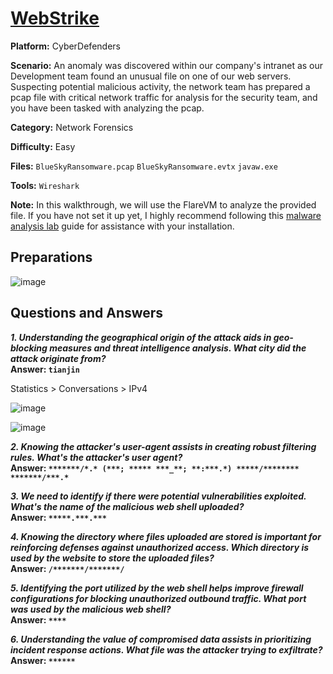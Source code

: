 # <a href="https://cyberdefenders.org/blueteam-ctf-challenges/webstrike/">WebStrike</a>

**Platform:** CyberDefenders

**Scenario:** An anomaly was discovered within our company's intranet as our Development team found an unusual file on one of our web servers. Suspecting potential malicious activity, the network team has prepared a pcap file with critical network traffic for analysis for the security team, and you have been tasked with analyzing the pcap.

**Category:** Network Forensics

**Difficulty:** Easy

**Files:** `BlueSkyRansomware.pcap` `BlueSkyRansomware.evtx` `javaw.exe`

**Tools:** `Wireshark`

**Note:** In this walkthrough, we will use the FlareVM to analyze the provided file. If you have not set it up yet, I highly recommend following this [malware analysis lab](https://github.com/mmhgwyjs/malware-analysis-lab/blob/main/README.md) guide for assistance with your installation.

## **Preparations**

![image](https://github.com/user-attachments/assets/e16226da-0fac-46f9-8ceb-dbfa3148de51)

## **Questions and Answers**

***1. Understanding the geographical origin of the attack aids in geo-blocking measures and threat intelligence analysis. What city did the attack originate from?***  
**Answer: `tianjin`**

Statistics > Conversations > IPv4

![image](https://github.com/user-attachments/assets/8d89ae9c-149f-4af8-8dac-4524281fe69e)

![image](https://github.com/user-attachments/assets/76f859e1-2ab6-4afc-bcbe-73eb9c1803e0)

***2. Knowing the attacker's user-agent assists in creating robust filtering rules. What's the attacker's user agent?***  
**Answer: `*******/*.* (***; ***** ***_**; **:***.*) *****/******** *******/***.*`**

***3. We need to identify if there were potential vulnerabilities exploited. What's the name of the malicious web shell uploaded?***  
**Answer: `*****.***.***`**

***4. Knowing the directory where files uploaded are stored is important for reinforcing defenses against unauthorized access. Which directory is used by the website to store the uploaded files?***  
**Answer: `/*******/*******/`**

***5. Identifying the port utilized by the web shell helps improve firewall configurations for blocking unauthorized outbound traffic. What port was used by the malicious web shell?***  
**Answer: `****`**

***6. Understanding the value of compromised data assists in prioritizing incident response actions. What file was the attacker trying to exfiltrate?***  
**Answer: `******`**
